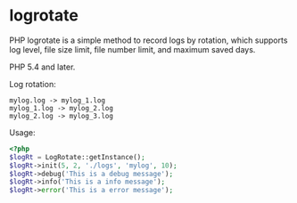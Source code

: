 # logrotate
PHP logrotate is a simple method to record logs by rotation, which supports log level, file size limit, file number limit, and maximum saved days.

PHP 5.4 and later.

Log rotation:
```
mylog.log -> mylog_1.log
mylog_1.log -> mylog_2.log
mylog_2.log -> mylog_3.log
```

Usage:
```php
<?php
$logRt = LogRotate::getInstance();
$logRt->init(5, 2, './logs', 'mylog', 10);
$logRt->debug('This is a debug message');
$logRt->info('This is a info message');
$logRt->error('This is a error message');
```
